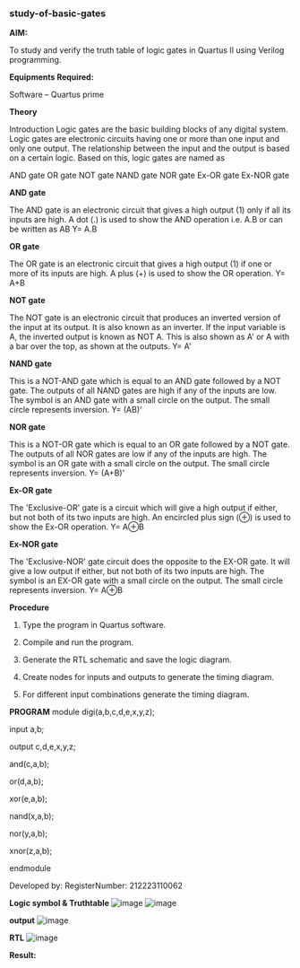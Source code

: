 ### study-of-basic-gates

**AIM:** 

To study and verify the truth table of logic gates in Quartus II using Verilog programming.

**Equipments Required:**

Software – Quartus prime 

**Theory**

Introduction Logic gates are the basic building blocks of any digital system. Logic gates are electronic circuits having one or more than one input and only one output. The relationship between the input and the output is based on a certain logic. Based on this, logic gates are named as

AND gate OR gate NOT gate NAND gate NOR gate Ex-OR gate Ex-NOR gate

**AND gate**

The AND gate is an electronic circuit that gives a high output (1) only if all its inputs are high. A dot (.) is used to show the AND operation i.e. A.B or can be written as AB
Y= A.B

**OR gate** 

The OR gate is an electronic circuit that gives a high output (1) if one or more of its inputs are high. A plus (+) is used to show the OR operation.
Y= A+B

**NOT gate**

The NOT gate is an electronic circuit that produces an inverted version of the input at its output. It is also known as an inverter. If the input variable is A, the inverted output is known as NOT A. This is also shown as A' or A with a bar over the top, as shown at the outputs.
Y= A'

**NAND gate**

This is a NOT-AND gate which is equal to an AND gate followed by a NOT gate. The outputs of all NAND gates are high if any of the inputs are low. The symbol is an AND gate with a small circle on the output. The small circle represents inversion.
Y= (AB)’

**NOR gate**

This is a NOT-OR gate which is equal to an OR gate followed by a NOT gate. The outputs of all NOR gates are low if any of the inputs are high. The symbol is an OR gate with a small circle on the output. The small circle represents inversion.
Y= (A+B)’

**Ex-OR gate**

The 'Exclusive-OR' gate is a circuit which will give a high output if either, but not both of its two inputs are high. An encircled plus sign (⊕) is used to show the Ex-OR operation.
Y= A⊕B

**Ex-NOR gate**

The 'Exclusive-NOR' gate circuit does the opposite to the EX-OR gate. It will give a low output if either, but not both of its two inputs are high. The symbol is an EX-OR gate with a small circle on the output. The small circle represents inversion.
Y= A⊕B

**Procedure** 

1.	Type the program in Quartus software.

2.	Compile and run the program.

3.	Generate the RTL schematic and save the logic diagram.

4.	Create nodes for inputs and outputs to generate the timing diagram.

5.	For different input combinations generate the timing diagram.


**PROGRAM**
module digi(a,b,c,d,e,x,y,z);

input a,b;

output c,d,e,x,y,z;

and(c,a,b);

or(d,a,b);

xor(e,a,b);

nand(x,a,b);

nor(y,a,b);

xnor(z,a,b);

endmodule

 Developed by: RegisterNumber: 212223110062
 
**Logic symbol & Truthtable**
![image](https://github.com/Vigneshv-23/study-of-basic-gates/assets/110780412/30e3fb9a-498c-4314-8a29-020e51d7055e)
![image](https://github.com/Vigneshv-23/study-of-basic-gates/assets/110780412/a1b38fd3-3f55-4d67-86f3-22c25686eb9e)




**output**
![image](https://github.com/Vigneshv-23/study-of-basic-gates/assets/110780412/e84ce769-e8b4-48e0-bb54-d944e0413a30)



**RTL**
![image](https://github.com/Vigneshv-23/study-of-basic-gates/assets/110780412/20779764-7809-4918-9a9c-b7b985eb6691)


**Result:**



